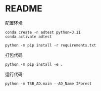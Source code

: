 

# README 

配置环境
```
conda create -n adtest python=3.11   
conda activate adtest

python -m pip install -r requirements.txt
```

打包代码
```
python -m pip install -e .
```

运行代码
```
python -m TSB_AD.main --AD_Name IForest
```